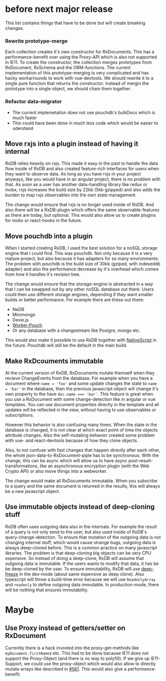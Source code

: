 # before next major release

This list contains things that have to be done but will create breaking changes.


### Rewrite prototype-merge

Each collection creates it's own constructor for RxDocuments.
This has a performance-benefit over using the Proxy-API which is also not supported in IE11.
To create the constructor, the collection merges prototypes from RxDocument, RxSchema and the ORM-functions.
The current implementation of this prototype-merging is very complicated and has hacky workarrounds to work with vue-devtools.
We should rewrite it to a single pure function that returns the constructor.
Instead of mergin the prototype into a single object, we should chain them together.

### Refactor data-migrator

 - The current implemetation does not use pouchdb's bulkDocs which is much faster
 - This could have been done in much less code which would be easier to uderstand



## Move rxjs into a plugin instead of having it internal
RxDB relies heavily on rxjs. This made it easy in the past to handle the data flow inside of RxDB and also created feature-rich interfaces for users when they want to observe data.
As long as you have rxjs in your project anyways, like you would have in an angular project, there is no problem with that.
As soon as a user has another data-handling library like redux or mobx, rxjs increases the build size by 22kb (5kb gzipped) and also adds the burden to map rxjs observables into the own state management.

The change would ensure that rxjs is no longer used inside of RxDB. And also there will be a RxDB-plugin which offers the same observable-features as there are today, but optional.
This would also allow us to create plugins for mobx or react-hooks in the future.

## Move pouchdb into a plugin
When I started creating RxDB, I used the best solution for a noSQL storage engine that I could find.
This was pouchdb. Not only because it is a very mature project, but also because it has adapters for so many environments.
The problem with pouchdb is the build size of 30kb (gziped, with indexeddb adapter) and also the performance decrease by it's overhead which comes from how it handles it's revision tree.

The change would ensure that the storage-engine is abstracted in a way that I can be swapped out by any other noSQL database out there. Users could then use different storage engines, depending if they want smaller builds or better performance. For example there are these out there:
- NeDB
- Minimongo
- Dexie.js
- [Worker-Pouch](https://github.com/pouchdb-community/worker-pouch). 
- Or any database with a changestream like Postgre, mongo etc.

This would also make it possible to use RxDB together with [NativeScript](https://www.nativescript.org/) in the future. 
Pouchdb will still be the default in the main build.


## Make RxDcouments immutable
At the current version of RxDB, RxDocuments mutate themself when they recieve ChangeEvents from the database.
For example when you have a document where `name = 'foo'` and some update changes the state to `name = 'bar'` in the database, then the previous javascript-object will change it's own property to the have `doc.name === 'bar'`.
This feature is great when you use a RxDocument with some change-detection like in angular or vue templates. You can use document properties directly in the template and all updates will be reflected in the view, without having to use observables or subscriptions.

However this behavior is also confusing many times. When the state in the database is changed, it is not clear at which exact point of time the objects attribute changes. Also the self-mutating behavior created some problem with vue- and react-devtools because of how they clone objects.

Also, to not confuse with fast changes that happen directly after each other, the whole json-data-to-RxDocument-piple has to be synchronous. With the change, this can be async which will allow us to have async post-result-transformations, like an asynchronous encryption plugin (with the Web Crypto API) or also move things into a webworker.

The change would make all RxDocuments immutable. When you subscribe to a query and the same document is returned in the results, this will always be a new javascript object.

## Use immutable objects instead of deep-cloning stuff
RxDB often uses outgoing data also in the internals. For example the result of a query is not only send to the user, but also used inside of RxDB's query-change-detection. To ensure that mutation of the outgoing data is not changing internal stuff, which would cause strange bugs, outgoing data is always deep-cloned before. This is a common practice on many javascript libraries.
The problem is that deep-cloning big objects can be very CPU expensive.
So instead of doing a deep-clone, RxDB will assume that outgoing data is immutable.
If the users wants to modify that data, it has be be deep-cloned by the user.
To ensure immutability, RxDB will use [deep-freeze](https://developer.mozilla.org/de/docs/Web/JavaScript/Reference/Global_Objects/Object/freeze) in the dev-mode (about same expensive as deep clone). Also typescript will throw a build-time error because we will use `ReadonlyArray` and `readonly` to define outgoing data immutable.
In production-mode, there will be nothing that ensures immutability.

# Maybe

## Use Proxy instead of getters/setter on RxDocument
Currently there is a hack invovled into the proxy-get-methods like `myDocument.firstName$` etc.
This had to be done because IE11 does not support the Proxy-Object (and there is no way to polyfill).
If we give up IE11-Support, we could use the proxy-object which would also allow to directly mutate arrays like described in [#561](https://github.com/pubkey/rxdb/issues/561). This would also give a performance-benefit.
